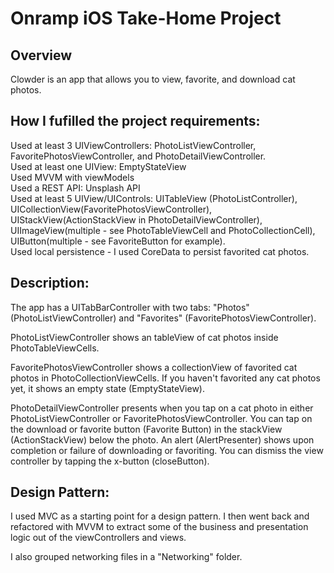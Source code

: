 # Onramp iOS Take-Home Project 

## Overview 
Clowder is an app that allows you to view, favorite, and download cat photos.

## How I fufilled the project requirements:

Used at least 3 UIViewControllers: PhotoListViewController, FavoritePhotosViewController, and PhotoDetailViewController.  
Used at least one UIView: EmptyStateView  
Used MVVM with viewModels  
Used a REST API: Unsplash API  
Used at least 5 UIView/UIControls: UITableView (PhotoListController), UICollectionView(FavoritePhotosViewController), UIStackView(ActionStackView in PhotoDetailViewController), UIImageView(multiple - see PhotoTableViewCell and PhotoCollectionCell), UIButton(multiple - see FavoriteButton for example).   
Used local persistence - I used CoreData to persist favorited cat photos.  
 
## Description:

The app has a UITabBarController with two tabs: "Photos" (PhotoListViewController) and "Favorites" (FavoritePhotosViewController).

PhotoListViewController shows an tableView of cat photos inside PhotoTableViewCells.
<blockquote class="imgur-embed-pub" lang="en" data-id="a/7NS0zZC"><a href="//imgur.com/a/7NS0zZC"></a></blockquote><script async src="//s.imgur.com/min/embed.js" charset="utf-8"></script>

FavoritePhotosViewController shows a collectionView of favorited cat photos in PhotoCollectionViewCells. If you haven't favorited any cat photos yet, it shows an empty state (EmptyStateView).

PhotoDetailViewController presents when you tap on a cat photo in either PhotoListViewController or FavoritePhotosViewController. You can tap on the download or favorite button (Favorite Button) in the stackView (ActionStackView) below the photo. An alert (AlertPresenter) shows upon completion or failure of downloading or favoriting. You can dismiss the view controller by tapping the x-button (closeButton).

## Design Pattern:

I used MVC as a starting point for a design pattern. I then went back and refactored with MVVM to extract some of the business and presentation logic out of the viewControllers and views.

I also grouped networking files in a "Networking" folder.
